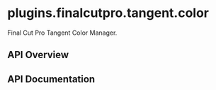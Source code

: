 # plugins.finalcutpro.tangent.color

Final Cut Pro Tangent Color Manager.

## API Overview

## API Documentation

